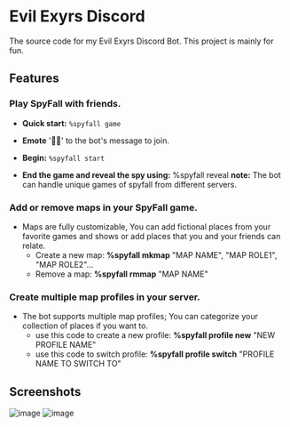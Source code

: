 # Evil Exyrs Discord
 The source code for my Evil Exyrs Discord Bot. This project is mainly for fun.

## Features
### Play SpyFall with friends.
   * **Quick start:** ```%spyfall game```
   * **Emote** '🕵🏻' to the bot's message to join.
   * **Begin:** ```%spyfall start```
 
   * **End the game and reveal the spy using:** %spyfall reveal
**note:** The bot can handle unique games of spyfall from different servers.
### Add or remove maps in your SpyFall game.
* Maps are fully customizable, You can add fictional places from your favorite games and shows or add places that you and your friends can relate.
   * Create a new map: **%spyfall mkmap** "MAP NAME", "MAP ROLE1", "MAP ROLE2"...
   * Remove a map: **%spyfall rmmap** "MAP NAME"
### Create multiple map profiles in your server.
* The bot supports multiple map profiles; You can categorize your collection of places if you want to.
   * use this code to create a new profile: **%spyfall profile new** "NEW PROFILE NAME"
   * use this code to switch profile: **%spyfall profile switch** "PROFILE NAME TO SWITCH TO"
## Screenshots
![image](https://github.com/VintanaEnf/Evil-Exyrs-Discord/assets/104513214/993217cb-2e4b-4ed7-838e-412d02ba5a2d)
![image](https://github.com/VintanaEnf/Evil-Exyrs-Discord/assets/104513214/7fbcfa5f-8749-43ec-a16f-42ffcfa30396)

